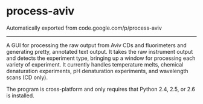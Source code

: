 # process-aviv
Automatically exported from code.google.com/p/process-aviv

----

A GUI for processing the raw output from Aviv CDs and fluorimeters and generating pretty, annotated text output. It takes the raw instrument output and detects the experiment type, bringing up a window for processing each variety of experiment. It currently handles temperature melts, chemical denaturation experiments, pH denaturation experiments, and wavelength scans (CD only).

The program is cross-platform and only requires that Python 2.4, 2.5, or 2.6 is installed. 
